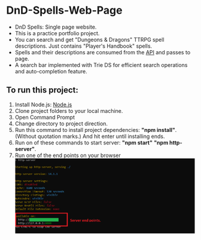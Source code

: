 # DnD-Spells-Web-Page
* DnD Spells: Single page website.
* This is a practice portfolio project.
* You can search and get "Dungeons & Dragons" TTRPG spell descriptions. Just contains "Player's Handbook" spells.
* Spells and their descriptions are consumed from the [API](https://www.dnd5eapi.co/) and passes to page.
* A search bar implemented with Trie DS for efficient search operations and auto-completion feature.
## To run this project:
1. Install Node.js: [Node.js](https://nodejs.org/en/download)
2. Clone project folders to your local machine.
3. Open Command Prompt
4. Change directory to project direction.
5. Run this command to install project dependencies: **"npm install"**. (Without quotation marks.) And hit enter until installing ends.
6. Run on of these commands to start server: **"npm start"**  **"npm http-server"**.
7. Run one of the end points on your browser <br>
![Server end points.](images/server_end_points.png)
